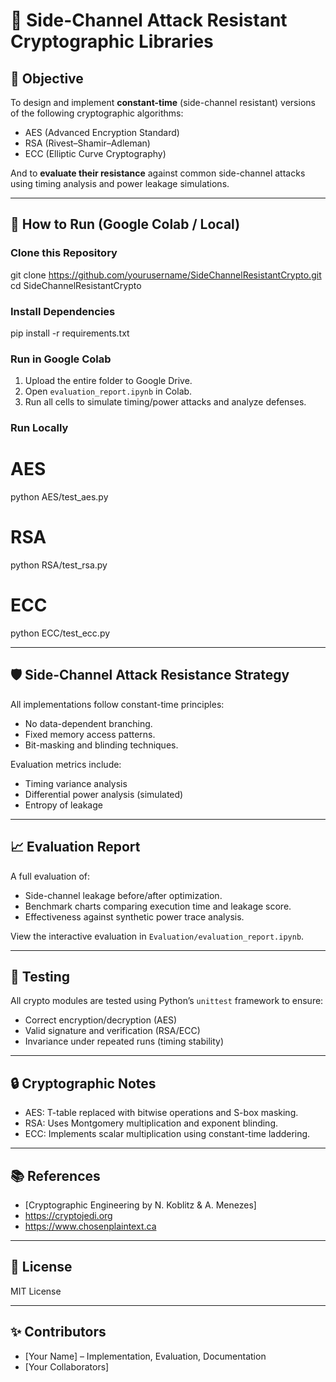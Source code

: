 # 🔐 Side-Channel Attack Resistant Cryptographic Libraries

## 🧠 Objective

To design and implement **constant-time** (side-channel resistant) versions of the following cryptographic algorithms:

- AES (Advanced Encryption Standard)
- RSA (Rivest–Shamir–Adleman)
- ECC (Elliptic Curve Cryptography)

And to **evaluate their resistance** against common side-channel attacks using timing analysis and power leakage simulations.

---

## 🚀 How to Run (Google Colab / Local)

### Clone this Repository

git clone https://github.com/yourusername/SideChannelResistantCrypto.git
cd SideChannelResistantCrypto

### Install Dependencies

pip install -r requirements.txt

### Run in Google Colab

1. Upload the entire folder to Google Drive.
2. Open `evaluation_report.ipynb` in Colab.
3. Run all cells to simulate timing/power attacks and analyze defenses.

### Run Locally

# AES
python AES/test_aes.py

# RSA
python RSA/test_rsa.py

# ECC
python ECC/test_ecc.py

---

## 🛡️ Side-Channel Attack Resistance Strategy

All implementations follow constant-time principles:

- No data-dependent branching.
- Fixed memory access patterns.
- Bit-masking and blinding techniques.

Evaluation metrics include:

- Timing variance analysis
- Differential power analysis (simulated)
- Entropy of leakage

---

## 📈 Evaluation Report

A full evaluation of:

- Side-channel leakage before/after optimization.
- Benchmark charts comparing execution time and leakage score.
- Effectiveness against synthetic power trace analysis.

View the interactive evaluation in `Evaluation/evaluation_report.ipynb`.

---

## 🧪 Testing

All crypto modules are tested using Python’s `unittest` framework to ensure:

- Correct encryption/decryption (AES)
- Valid signature and verification (RSA/ECC)
- Invariance under repeated runs (timing stability)

---

## 🔒 Cryptographic Notes

- AES: T-table replaced with bitwise operations and S-box masking.
- RSA: Uses Montgomery multiplication and exponent blinding.
- ECC: Implements scalar multiplication using constant-time laddering.

---

## 📚 References

- [Cryptographic Engineering by N. Koblitz & A. Menezes]
- https://cryptojedi.org
- https://www.chosenplaintext.ca

---

## 📄 License

MIT License

---

## ✨ Contributors

- [Your Name] – Implementation, Evaluation, Documentation
- [Your Collaborators]

